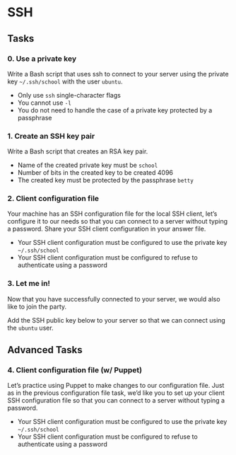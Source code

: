 # SSH

## Tasks
### 0. Use a private key
Write a Bash script that uses ssh to connect to your server using the private key `~/.ssh/school` with the user `ubuntu`.
- Only use `ssh` single-character flags
- You cannot use `-l`
- You do not need to handle the case of a private key protected by a passphrase

### 1. Create an SSH key pair
Write a Bash script that creates an RSA key pair.
- Name of the created private key must be `school`
- Number of bits in the created key to be created 4096
- The created key must be protected by the passphrase `betty`

### 2. Client configuration file
Your machine has an SSH configuration file for the local SSH client, let’s configure it to our needs so that you can connect to a server without typing a password. Share your SSH client configuration in your answer file.
- Your SSH client configuration must be configured to use the private key `~/.ssh/school`
- Your SSH client configuration must be configured to refuse to authenticate using a password

### 3. Let me in!
Now that you have successfully connected to your server, we would also like to join the party.

Add the SSH public key below to your server so that we can connect using the `ubuntu` user.

## Advanced Tasks
### 4. Client configuration file (w/ Puppet)
Let’s practice using Puppet to make changes to our configuration file. Just as in the previous configuration file task, we’d like you to set up your client SSH configuration file so that you can connect to a server without typing a password.
- Your SSH client configuration must be configured to use the private key `~/.ssh/school`
- Your SSH client configuration must be configured to refuse to authenticate using a password
